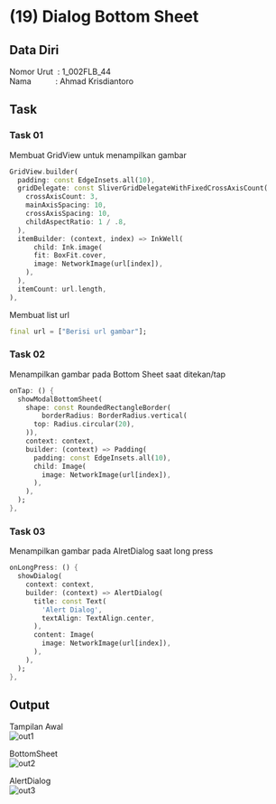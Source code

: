 # (19) Dialog Bottom Sheet

## Data Diri
Nomor Urut &nbsp;: 1_002FLB_44<br>
Nama &emsp;&emsp;&ensp;&nbsp;: Ahmad Krisdiantoro

## Task 
### Task 01
Membuat GridView untuk menampilkan gambar
```dart
GridView.builder(
  padding: const EdgeInsets.all(10),
  gridDelegate: const SliverGridDelegateWithFixedCrossAxisCount(
    crossAxisCount: 3,
    mainAxisSpacing: 10,
    crossAxisSpacing: 10,
    childAspectRatio: 1 / .8,
  ),
  itemBuilder: (context, index) => InkWell(
      child: Ink.image(
      fit: BoxFit.cover,
      image: NetworkImage(url[index]),
    ),
  ),
  itemCount: url.length,
),
```
Membuat list url 
```dart
final url = ["Berisi url gambar"];
```

### Task 02 
Menampilkan gambar pada Bottom Sheet saat ditekan/tap
```dart
onTap: () {
  showModalBottomSheet(
    shape: const RoundedRectangleBorder(
        borderRadius: BorderRadius.vertical(
      top: Radius.circular(20),
    )),
    context: context,
    builder: (context) => Padding(
      padding: const EdgeInsets.all(10),
      child: Image(
        image: NetworkImage(url[index]),
      ),
    ),
  );
},
```

### Task 03
Menampilkan gambar pada AlretDialog saat long press
```dart
onLongPress: () {
  showDialog(
    context: context,
    builder: (context) => AlertDialog(
      title: const Text(
        'Alert Dialog',
        textAlign: TextAlign.center,
      ),
      content: Image(
        image: NetworkImage(url[index]),
      ),
    ),
  );
},
```

## Output
Tampilan Awal <br>
![out1](/19_Dialog%20Bottom%20Sheet/screenshots/out1.png)

BottomSheet<br>
![out2](/19_Dialog%20Bottom%20Sheet/screenshots/out2.png)

AlertDialog<br>
![out3](/19_Dialog%20Bottom%20Sheet/screenshots/out3.png)